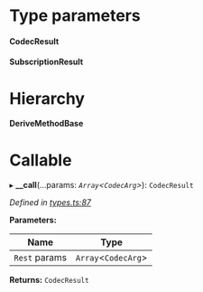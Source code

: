 

# Type parameters
#### CodecResult 
#### SubscriptionResult 
# Hierarchy

**DeriveMethodBase**

# Callable
▸ **__call**(...params: *`Array`<`CodecArg`>*): `CodecResult`

*Defined in [types.ts:87](https://github.com/polkadot-js/api/blob/5a0d692/packages/api/src/types.ts#L87)*

**Parameters:**

| Name | Type |
| ------ | ------ |
| `Rest` params | `Array`<`CodecArg`> |

**Returns:** `CodecResult`

